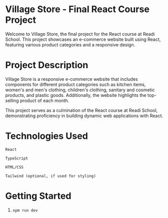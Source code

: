 # Village Store - Final React Course Project

Welcome to Village Store, the final project for the React course at Readi School. This project showcases an e-commerce website built using React, featuring various product categories and a responsive design.

# Project Description
Village Store is a responsive e-commerce website that includes components for different product categories such as kitchen items, women's and men's clothing, children's clothing, sanitary and cosmetic products, and plastic goods. Additionally, the website highlights the top-selling product of each month.

This project serves as a culmination of the React course at Readi School, demonstrating proficiency in building dynamic web applications with React.

# Technologies Used
`React`

`TypeScript`

`HTML/CSS`

`Tailwind (optional, if used for styling)`

# Getting Started
1. `npm run dev`

